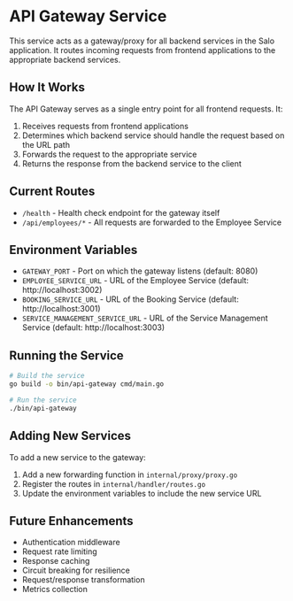 # API Gateway Service

This service acts as a gateway/proxy for all backend services in the Salo application. It routes incoming requests from frontend applications to the appropriate backend services.

## How It Works

The API Gateway serves as a single entry point for all frontend requests. It:

1. Receives requests from frontend applications
2. Determines which backend service should handle the request based on the URL path
3. Forwards the request to the appropriate service
4. Returns the response from the backend service to the client

## Current Routes

- `/health` - Health check endpoint for the gateway itself
- `/api/employees/*` - All requests are forwarded to the Employee Service

## Environment Variables

- `GATEWAY_PORT` - Port on which the gateway listens (default: 8080)
- `EMPLOYEE_SERVICE_URL` - URL of the Employee Service (default: http://localhost:3002)
- `BOOKING_SERVICE_URL` - URL of the Booking Service (default: http://localhost:3001)
- `SERVICE_MANAGEMENT_SERVICE_URL` - URL of the Service Management Service (default: http://localhost:3003)

## Running the Service

```bash
# Build the service
go build -o bin/api-gateway cmd/main.go

# Run the service
./bin/api-gateway
```

## Adding New Services

To add a new service to the gateway:

1. Add a new forwarding function in `internal/proxy/proxy.go`
2. Register the routes in `internal/handler/routes.go`
3. Update the environment variables to include the new service URL

## Future Enhancements

- Authentication middleware
- Request rate limiting
- Response caching
- Circuit breaking for resilience
- Request/response transformation
- Metrics collection
